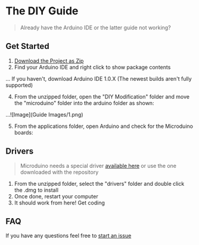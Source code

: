 # The DIY Guide
> Already have the Arduino IDE or the latter guide not working?

## Get Started
1. [Download the Project as Zip](https://github.com/KyleKing/Microduino-IDE/archive/master.zip)
3. Find your Arduino IDE and right click to show package contents

... If you haven't, download Arduino IDE 1.0.X (The newest builds aren't fully supported)

4. From the unzipped folder, open the "DIY Modification" folder and move the "microduino" folder into the arduino folder as shown:

...![Image](Guide Images/1.png)

5. From the applications folder, open Arduino and check for the Microduino boards:

## Drivers
> Microduino needs a special driver [available here](http://www.ftdichip.com/Drivers/VCP.htm) or use the one downloaded with the repository

1. From the unzipped folder, select the "drivers" folder and double click the .dmg to install
2. Once done, restart your computer
3. It should work from here! Get coding

## FAQ
If you have any questions feel free to [start an issue](https://github.com/KyleKing/Microduino-IDE/issues)

